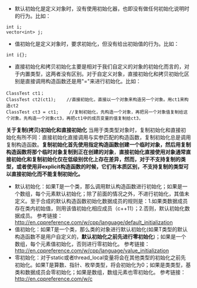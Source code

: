 
+ 默认初始化是定义对象时，没有使用初始化器，也即没有做任何初始化说明时的行为。比如：
```
int i;
vector<int> j;
```
+ 值初始化是定义对象时，要求初始化，但没有给出初始值的行为。比如：
```
int i{};
```
+  直接初始化和拷贝初始化主要是相对于我们自定义的对象的初始化而言的，对于内置类型，这两者没有区别。对于自定义对象，直接初始化和拷贝初始化区别是直接调用构造函数还是用"="来进行初始化。比如：
```
ClassTest ct1；
ClassTest ct2(ct1);    //直接初始化，直接以一个对象来构造另一个对象。用ct1来构造ct2
ClassTest ct3 = ct1;    //复制初始化，先构造一个对象，再把另一个对象值复制给这个对象。先构造一个对象ct3，再把ct1中的成员变量的值复制给ct3，
```
**关于复制(拷贝)初始化和直接初始化**
当用于类类型对象时，复制初始化和直接初始化有所不同：直接初始化直接调用与实参匹配的构造函数，复制初始化总是调用复制构造函数。**复制初始化首先使用指定构造函数创建一个临时对象，然后用复制构造函数将那个临时对象复制到正在创建的对象**，**直接初始化直接使用对象通常直接初始化和复制初始化仅在低级别优化上存在差异，然而，对于不支持复制的类型，或者使用非explicit构造函数的时候，它们有本质区别，不支持复制的类型可以直接初始化而不能复制初始化。**  


+ 默认初始化：如果T是一个类，那么调用默认构造函数进行初始化；如果是一个数组，每个元素默认初始化；除了前面的情况之外，不进行初始化，其值未定义。至于合成的默认构造函数初始化数据成员的规则是：1.如果类数据成员存在类内初始值，则用该值初始化相应成员（c++11）；2.否则，默认初始化数据成员。 参考链接：http://en.cppreference.com/w/cpp/language/default_initialization
+ 值初始化：如果T是一个类，那么类的对象进行默认初始化(如果T类型的默认构造函数不是用户自定义的，**默认初始化之前先进行零初始化**)；如果是一个数组，每个元素值初始化，否则进行零初始化。  参考链接：http://en.cppreference.com/w/cpp/language/value_initialization
+ 零初始化：对于static或者thread_local变量将会在其他类型的初始化之前先初始化。如果T是算数、指针、枚举类型，将会初始化为0；如果是类类型，基类和数据成员会零初始化；如果是数组，数组元素也零初始化。 参考链接：http://en.cppreference.com/w/c
